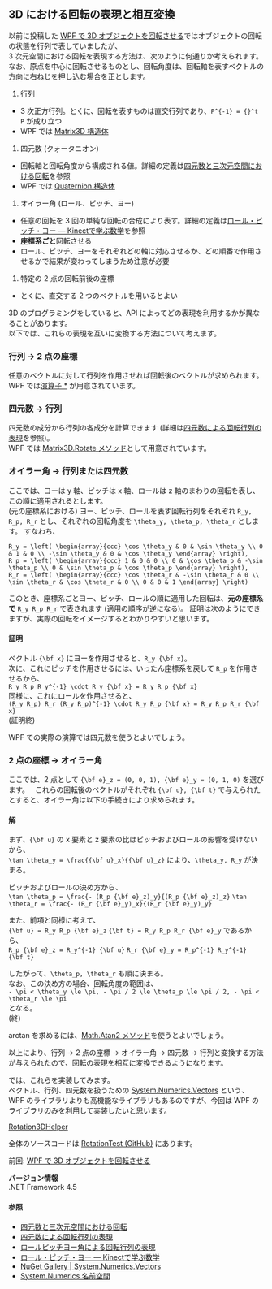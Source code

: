 ## 3D における回転の表現と相互変換

以前に投稿した [WPF で 3D オブジェクトを回転させる](WPF-3D-Rotation.md)ではオブジェクトの回転の状態を行列で表していましたが、  
3 次元空間における回転を表現する方法は、次のように何通りか考えられます。  
なお、原点を中心に回転させるものとし、回転角度は、回転軸を表すベクトルの方向に右ねじを押し込む場合を正とします。

1. 行列
  - 3 次正方行列。とくに、回転を表すものは直交行列であり、`P^{-1} = {}^t P` が成り立つ
  - WPF では [Matrix3D 構造体](https://msdn.microsoft.com/ja-jp/library/system.windows.media.media3d.matrix3d.aspx)
1. 四元数 (クォータニオン)
  - 回転軸と回転角度から構成される値。詳細の定義は[四元数と三次元空間における回転](http://mathtrain.jp/quaternion)を参照
  - WPF では [Quaternion 構造体](https://msdn.microsoft.com/ja-jp/library/system.windows.media.media3d.quaternion.aspx)
1. オイラー角 (ロール、ピッチ、ヨー)
  - 任意の回転を 3 回の単純な回転の合成により表す。詳細の定義は[ロール・ピッチ・ヨー ― Kinectで学ぶ数学](http://www.buildinsider.net/small/bookkinectv2/0804)を参照
  - **座標系ごと**回転させる
  - ロール、ピッチ、ヨーをそれぞれどの軸に対応させるか、どの順番で作用させるかで結果が変わってしまうため注意が必要
1. 特定の 2 点の回転前後の座標
  - とくに、直交する 2 つのベクトルを用いるとよい

3D のプログラミングをしていると、API によってどの表現を利用するかが異なることがあります。  
以下では、これらの表現を互いに変換する方法について考えます。

### 行列 → 2 点の座標
任意のベクトルに対して行列を作用させれば回転後のベクトルが求められます。  
WPF では[演算子 *](https://msdn.microsoft.com/ja-jp/library/ms603921.aspx) が用意されています。

### 四元数 → 行列
四元数の成分から行列の各成分を計算できます (詳細は[四元数による回転行列の表現](http://physmath.main.jp/src/quaternion-rotation.html)を参照)。  
WPF では [Matrix3D.Rotate メソッド](https://msdn.microsoft.com/ja-jp/library/system.windows.media.media3d.matrix3d.rotate.aspx)として用意されています。

### オイラー角 → 行列または四元数
ここでは、ヨーは y 軸、ピッチは x 軸、ロールは z 軸のまわりの回転を表し、この順に適用されるとします。  
(元の座標系における) ヨー、ピッチ、ロールを表す回転行列をそれぞれ `R_y, R_p, R_r` とし、それぞれの回転角度を `\theta_y, \theta_p, \theta_r` とします。
すなわち、

```
R_y = \left( \begin{array}{ccc} \cos \theta_y & 0 & \sin \theta_y \\ 0 & 1 & 0 \\ -\sin \theta_y & 0 & \cos \theta_y \end{array} \right), 
R_p = \left( \begin{array}{ccc} 1 & 0 & 0 \\ 0 & \cos \theta_p & -\sin \theta_p \\ 0 & \sin \theta_p & \cos \theta_p \end{array} \right), 
R_r = \left( \begin{array}{ccc} \cos \theta_r & -\sin \theta_r & 0 \\ \sin \theta_r & \cos \theta_r & 0 \\ 0 & 0 & 1 \end{array} \right)
```

このとき、座標系ごとヨー、ピッチ、ロールの順に適用した回転は、**元の座標系で** `R_y R_p R_r` で表されます (適用の順序が逆になる)。
証明は次のようにできますが、実際の回転をイメージするとわかりやすいと思います。

#### 証明
ベクトル `{\bf x}` にヨーを作用させると、`R_y {\bf x}`。  
次に、これにピッチを作用させるには、いったん座標系を戻して `R_p` を作用させるから、  
`R_y R_p R_y^{-1} \cdot R_y {\bf x} = R_y R_p {\bf x}`  
同様に、これにロールを作用させると、  
`(R_y R_p) R_r (R_y R_p)^{-1} \cdot R_y R_p {\bf x} = R_y R_p R_r {\bf x}`  
(証明終)

WPF での実際の演算では四元数を使うとよいでしょう。

### 2 点の座標 → オイラー角
ここでは、2 点として `{\bf e}_z = (0, 0, 1), {\bf e}_y = (0, 1, 0)` を選びます。  
これらの回転後のベクトルがそれぞれ `{\bf u}, {\bf t}` で与えられたとすると、オイラー角は以下の手続きにより求められます。

#### 解
まず、`{\bf u}` の x 要素と z 要素の比はピッチおよびロールの影響を受けないから、  
`\tan \theta_y = \frac{{\bf u}_x}{{\bf u}_z}`
により、`\theta_y, R_y` が決まる。

ピッチおよびロールの決め方から、  
`\tan \theta_p = \frac{- (R_p {\bf e}_z)_y}{(R_p {\bf e}_z)_z}`
`\tan \theta_r = \frac{- (R_r {\bf e}_y)_x}{(R_r {\bf e}_y)_y}`

また、前項と同様に考えて、  
`{\bf u} = R_y R_p {\bf e}_z`
`{\bf t} = R_y R_p R_r {\bf e}_y`
であるから、  
`R_p {\bf e}_z = R_y^{-1} {\bf u}`
`R_r {\bf e}_y = R_p^{-1} R_y^{-1} {\bf t}`

したがって、`\theta_p, \theta_r` も順に決まる。  
なお、この決め方の場合、回転角度の範囲は、  
`- \pi < \theta_y \le \pi, - \pi / 2 \le \theta_p \le \pi / 2, - \pi < \theta_r \le \pi`  
となる。  
(終)

arctan を求めるには、[Math.Atan2 メソッド](https://msdn.microsoft.com/ja-jp/library/system.math.atan2.aspx)を使うとよいでしょう。

以上により、行列 → 2 点の座標 → オイラー角 → 四元数 → 行列と変換する方法が与えられたので、回転の表現を相互に変換できるようになります。

では、これらを実装してみます。  
ベクトル、行列、四元数を扱うための [System.Numerics.Vectors](https://www.nuget.org/packages/System.Numerics.Vectors/) という、WPF のライブラリよりも高機能なライブラリもあるのですが、今回は WPF のライブラリのみを利用して実装したいと思います。

[Rotation3DHelper](https://gist.github.com/sakapon/9ab43c8b90fd266ae61d764c307a3f86)

全体のソースコードは [RotationTest (GitHub)](https://github.com/sakapon/Samples-2016/tree/master/Wpf3DSample/RotationTest) にあります。

前回: [WPF で 3D オブジェクトを回転させる](WPF-3D-Rotation.md)

**バージョン情報**  
.NET Framework 4.5

#### 参照
- [四元数と三次元空間における回転](http://mathtrain.jp/quaternion)
- [四元数による回転行列の表現](http://physmath.main.jp/src/quaternion-rotation.html)
- [ロールピッチヨー角による回転行列の表現](http://physmath.main.jp/src/roll-pitch-yaw.html)
- [ロール・ピッチ・ヨー ― Kinectで学ぶ数学](http://www.buildinsider.net/small/bookkinectv2/0804)
- [NuGet Gallery | System.Numerics.Vectors](https://www.nuget.org/packages/System.Numerics.Vectors/)
- [System.Numerics 名前空間](https://msdn.microsoft.com/ja-jp/library/system.numerics.aspx)
